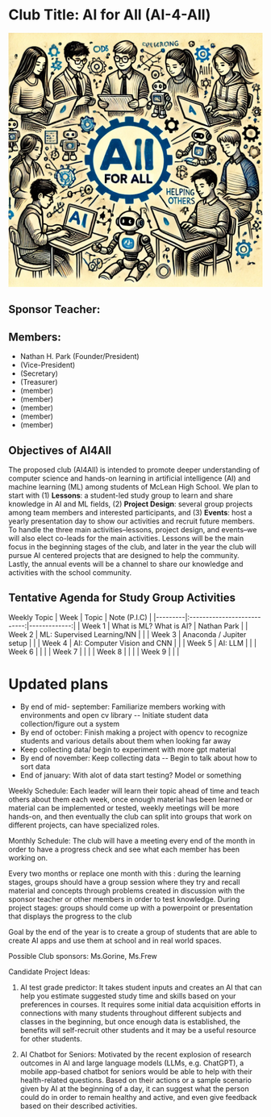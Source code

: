 [//]: # "[Comment](https://markdown.land/markdown-cheat-sheet#links-in-markdown)"
[//]: # "https://markdown.land/markdown-code-block"
[//]: # "https://markdown.land/readme-md"

# **Club Title: AI for All (AI-4-All)**

![alt text](https://github.com/npakr/AI_4_All/blob/main/AI4All-Logo.webp "AI-4-All Logo")

## Sponsor Teacher:

## Members:
- Nathan H. Park (Founder/President)
-  (Vice-President)
-  (Secretary)
-  (Treasurer)
-  (member)
-  (member)
-  (member)
-  (member)
-  (member)

## Objectives of AI4All

The proposed club (AI4All) is intended to promote deeper understanding of computer science and hands-on learning in artificial intelligence (AI) and machine learning (ML) among students of McLean High School. We plan to start with (1) **Lessons**: a student-led study group to learn and share knowledge in AI and ML fields, (2) **Project Design**: several group projects among team members and interested participants, and (3) **Events**: host a yearly presentation day to show our activities and recruit future members. To handle the three main activities–lessons, project design, and events–we will also elect co-leads for the main activities. Lessons will be the main focus in the beginning stages of the club, and later in the year the club will pursue AI centered projects that are designed to help the community. Lastly, the annual events will be a channel to share our knowledge and activities with the school community. 



## Tentative Agenda for Study Group Activities

Weekly	Topic
|   Week  |           Topic             | Note (P.I.C) |
|---------|:---------------------------:|-------------:|
| Week 1  | What is ML? What is AI?     |  Nathan Park |
| Week 2  | ML: Supervised Learning/NN  |              |
| Week 3  | Anaconda / Jupiter setup    |              |
| Week 4  | AI: Computer Vision and CNN |              |
| Week 5  | AI: LLM                     |              |
| Week 6  |                     |              |
| Week 7  |                     |              |
| Week 8  |                     |              |
| Week 9  |                     |              |

[//]:# "ML: Unsupervised Learning"
[//]:# "ML: Reinforcement Learning"
[//]:# "AI: Other Applications"	
[//]:# "AI: Transformer and Generative Models"

# Updated plans
- By end of mid- september: Familiarize members working with environments and open cv library
  -- Initiate student data collection/figure out a system
- By end of october: Finish making a project with opencv to recognize students and various details about them when looking far away
- Keep collecting data/ begin to experiment with more gpt material
- By end of november: Keep collecting data
-- Begin to talk about how to sort data
- End of january: With alot of data start testing? Model or something


Weekly Schedule: Each leader will learn their topic ahead of time and teach others about them each week, once enough material has been learned or material can be implemented or tested, weekly meetings will be more hands-on, and then eventually the club can split into groups that work on different projects, can have specialized roles. 

Monthly Schedule: The club will have a meeting every end of the month in order to have a progress check and see what each member has been working on. 

Every two months or replace one month with this : during the learning stages, groups should have a group session where they try and recall material and concepts through problems created in discussion with the sponsor teacher or other members in order to test knowledge. During project stages: groups should come up with a powerpoint or presentation that displays the progress to the club

[//]: # "Every three months: (If sponsor is Ms.Frew) Ms.Frew teaching session or advising time, what members could focus on and learn. (These sessions could be learning sessions too if possible)"

Goal by the end of the year is to create a group of students that are able to create AI apps and use them at school and in real world spaces.

Possible Club sponsors: Ms.Gorine, Ms.Frew 

Candidate Project Ideas: 
1.	AI test grade predictor:
It takes student inputs and creates an AI that can help you estimate suggested study time and skills based on your preferences in courses. It requires some initial data acquisition efforts in connections with many students throughout different subjects and classes in the beginning, but once enough data is established, the benefits will self-recruit other students and it may be a useful resource for other students.

2.	AI Chatbot for Seniors: 
Motivated by the recent explosion of research outcomes in AI and large language models (LLMs, e.g. ChatGPT), a mobile app-based chatbot for seniors would be able to help with their health-related questions. Based on their actions or a sample scenario given by AI at the beginning of a day, it can suggest what the person could do in order to remain healthy and active, and even give feedback based on their described activities.
